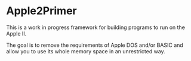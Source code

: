 # Apple2Primer

This is a work in progress framework for building programs to run on the Apple II.

The goal is to remove the requirements of Apple DOS and/or BASIC and allow you
to use its whole memory space in an unrestricted way.